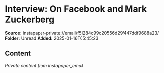 # Interview: On Facebook and Mark Zuckerberg

**Source:** instapaper-private://email/f51284c99c20556d29f447ddf9688a23/
**Folder:** Unread
**Added:** 2025-01-16T05:45:23




## Content
*Private content from instapaper_email*
